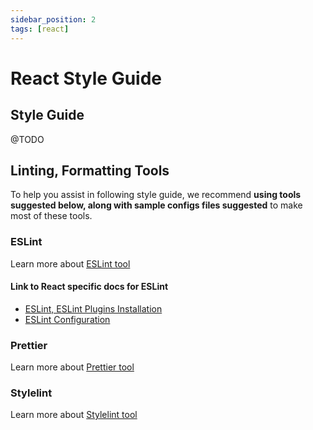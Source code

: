 ```yaml
---
sidebar_position: 2
tags: [react]
---
```


# React Style Guide

## Style Guide
@TODO

## Linting, Formatting Tools
To help you assist in following style guide, we recommend **using tools suggested below, along with sample configs files suggested** to make most of these tools.

### ESLint
Learn more about [ESLint tool](../tools/javascript/eslint)

#### Link to React specific docs for ESLint
- [ESLint, ESLint Plugins Installation](../tools/javascript/eslint#installation-for-react-projects-using-typescript)
- [ESLint Configuration](../tools/javascript/eslint#recommended-eslint-configuration-for-react-projects-using-typescript)

### Prettier
Learn more about [Prettier tool](../tools/common/prettier)

### Stylelint
Learn more about [Stylelint tool](../tools/css/stylelint)


<!-- Welcome to the React.js Style Guide documentation. This guide covers best practices for writing React code, setting up linters, formatters, and example configurations.

## Example Configurations

### ESLint Configuration

Create a `.ESLintrc.json` file in the root of your project with the following content:

```json
{
  "env": {
    "browser": true,
    "es2021": true
  },
  "extends": [
    "ESLint:recommended",
    "plugin:react/recommended",
    "plugin:jsx-a11y/recommended",
    "plugin:react-hooks/recommended",
    "plugin:prettier/recommended"
  ],
  "parserOptions": {
    "ecmaFeatures": {
      "jsx": true
    },
    "ecmaVersion": 12,
    "sourceType": "module"
  },
  "plugins": ["react", "jsx-a11y", "react-hooks", "prettier"],
  "rules": {
    "prettier/prettier": ["error"],
    "react/react-in-jsx-scope": "off",
    "react/prop-types": "off",
    "no-console": "warn",
    "no-unused-vars": [
      "warn",
      {
        "vars": "all",
        "args": "after-used",
        "ignoreRestSiblings": false
      }
    ],
    "react/jsx-uses-react": "off",
    "react/jsx-uses-vars": "error",
    "react/jsx-filename-extension": [
      "warn",
      {
        "extensions": [".jsx", ".js"]
      }
    ],
    "jsx-a11y/anchor-is-valid": [
      "warn",
      {
        "aspects": ["invalidHref", "preferButton"]
      }
    ],
    "jsx-a11y/click-events-have-key-events": "warn",
    "jsx-a11y/no-static-element-interactions": "warn"
  },
  "settings": {
    "react": {
      "version": "detect"
    }
  }
}
```

### Prettier Configuration

Create a `.prettierrc` file in the root of your project with the following content:

```json
{
  "singleQuote": true,
  "trailingComma": "es5",
  "arrowParens": "avoid",
  "endOfLine": "lf"
}
```

### Lint and Format Scripts in `package.json`

```json
{
  "scripts": {
    "lint": "ESLint 'src/**/*.{js,jsx}'",
    "lint:fix": "ESLint 'src/**/*.{js,jsx}' --fix",
    "format": "prettier --write 'src/**/*.{js,jsx,json,css,md}'"
  }
}
```

## React Style Guide

This style guide outlines the coding conventions and best practices for writing React code. Following these guidelines will help maintain consistency and readability across your React projects.

### General Guidelines

1. **Use Function Components**
   - Prefer functional components over class components.
   ```jsx
   // Avoid
   class MyComponent extends React.Component {
     render() {
       return <div>Hello, World!</div>;
     }
   }

   // Prefer
   function MyComponent() {
     return <div>Hello, World!</div>;
   }
   ```

2. **Use Hooks for State and Side Effects**
   - Utilize React hooks for managing state and side effects.
   ```jsx
   import { useState, useEffect } from 'react';

   function MyComponent() {
     const [count, setCount] = useState(0);

     useEffect(() => {
       document.title = `Count: ${count}`;
     }, [count]);

     return (
       <div>
         <p>{count}</p>
         <button onClick={() => setCount(count + 1)}>Increment</button>
       </div>
     );
   }
   ```

3. **Component Naming**
   - Use PascalCase for React component names.
   ```jsx
   // Avoid
   function mycomponent() {
     return <div />;
   }

   // Prefer
   function MyComponent() {
     return <div />;
   }
   ```

### JSX Style

1. **Self-Closing Tags**
   - Use self-closing tags for elements without children.
   ```jsx
   // Avoid
   <img src="image.png"></img>

   // Prefer
   <img src="image.png" />
   ```

2. **Quotes in JSX Attributes**
   - Use double quotes for JSX attributes.
   ```jsx
   // Avoid
   <div className='container'></div>

   // Prefer
   <div className="container"></div>
   ```

3. **JSX Bracket Alignment**
   - Align the closing tag of a multi-line JSX element with the opening tag.
   ```jsx
   // Avoid
   <Button
     onClick={handleClick}
     color="blue"
     size="large"
     >
     Click Me
   </Button>

   // Prefer
   <Button
     onClick={handleClick}
     color="blue"
     size="large"
   >
     Click Me
   </Button>
   ```

### Styling and CSS

1. **CSS-in-JS**
   - Use CSS-in-JS libraries like styled-components or emotion for styling.
   ```jsx
   import styled from 'styled-components';

   const Button = styled.button`
     background: blue;
     color: white;
     padding: 10px;
   `;

   function App() {
     return <Button>Click Me</Button>;
   }
   ```

2. **Class Names**
   - Use `camelCase` for CSS class names.
   ```jsx
   // Avoid
   <div className="container-item"></div>

   // Prefer
   <div className="containerItem"></div>
   ```

### State Management

1. **useState for Local State**
   - Use `useState` for managing local component state.
   ```jsx
   const [count, setCount] = useState(0);
   ```

2. **useReducer for Complex State**
   - Use `useReducer` for more complex state logic.
   ```jsx
   const initialState = { count: 0 };

   function reducer(state, action) {
     switch (action.type) {
       case 'increment':
         return { count: state.count + 1 };
       case 'decrement':
         return { count: state.count - 1 };
       default:
         throw new Error();
     }
   }

   function Counter() {
     const [state, dispatch] = useReducer(reducer, initialState);
     return (
       <div>
         <p>{state.count}</p>
         <button onClick={() => dispatch({ type: 'increment' })}>Increment</button>
         <button onClick={() => dispatch({ type: 'decrement' })}>Decrement</button>
       </div>
     );
   }
   ```
```

## ESLint Configuration

### Installation

To install ESLint and the necessary plugins, run:

```bash
npm install ESLint ESLint-plugin-react ESLint-plugin-jsx-a11y ESLint-plugin-react-hooks --save-dev
```

### Example Configuration

Create a `.ESLintrc.json` file in the root of your project with the following content:

```json
{
  "env": {
    "browser": true,
    "es2021": true
  },
  "extends": [
    "ESLint:recommended",
    "plugin:react/recommended",
    "plugin:jsx-a11y/recommended",
    "plugin:react-hooks/recommended",
    "plugin:prettier/recommended"
  ],
  "parserOptions": {
    "ecmaFeatures": {
      "jsx": true
    },
    "ecmaVersion": 12,
    "sourceType": "module"
  },
  "plugins": ["react", "jsx-a11y", "react-hooks", "prettier"],
  "rules": {
    "prettier/prettier": ["error"],
    "react/react-in-jsx-scope": "off",
    "react/prop-types": "off",
    "no-console": "warn",
    "no-unused-vars": [
      "warn",
      {
        "vars": "all",
        "args": "after-used",
        "ignoreRestSiblings": false
      }
    ],
    "react/jsx-uses-react": "off",
    "react/jsx-uses-vars": "error",
    "react/jsx-filename-extension": [
      "warn",
      {
        "extensions": [".jsx", ".js"]
      }
    ],
    "jsx-a11y/anchor-is-valid": [
      "warn",
      {
        "aspects": ["invalidHref", "preferButton"]
      }
    ],
    "jsx-a11y/click-events-have-key-events": "warn",
    "jsx-a11y/no-static-element-interactions": "warn"
  },
  "settings": {
    "react": {
      "version": "detect"
    }
  }
}
```

### Linting Scripts

Add the following scripts to your `package.json`:

```json
{
  "scripts": {
    "lint": "ESLint 'src/**/*.{js,jsx}'",
    "lint:fix": "ESLint 'src/**/*.{js,jsx}' --fix"
  }
}
```

### Run ESLint

The `lint` script runs ESLint on all JavaScript (.js) and JSX (.jsx) files within the src directory of your project.

Now you can lint your project by running:

```bash
npm run lint
```

or

```bash
yarn lint
```

### Run ESLint Fix

The `lint:fix` script not only runs ESLint on all JavaScript and JSX files within the src directory but also attempts to automatically fix any fixable linting errors.

Now you can lint:fix your project by running:

```bash
npm run lint:fix
```

or

```bash
yarn lint:fix
```


## Prettier Configuration

### Introduction

Prettier is an opinionated code formatter that supports many languages and integrates with most editors. It removes all original styling and ensures that all outputted code conforms to a consistent style.

### Installation

To install Prettier and the necessary plugins, run:

```bash
npm install prettier ESLint-config-prettier ESLint-plugin-prettier --save-dev
```

### Example Configuration

Create a `.prettierrc` file in the root of your project with the following content:

```json
{
  "singleQuote": true,
  "trailingComma": "es5",
  "arrowParens": "avoid",
  "endOfLine": "lf"
}
```

### Formatting Scripts

Add the following scripts to your `package.json`:

```json
{
  "scripts": {
    "format": "prettier --write 'src/**/*.{js,jsx,json,css,md}'"
  }
}
```

### Running Prettier

To format your code using Prettier, run the following command:

```bash
npm run format
```

or

```bash
yarn format
```

This will format all JavaScript, JSX, JSON, CSS, and Markdown files in the src directory and its subdirectories.

### Prettier Configuration File Examples

Here are some additional examples of Prettier configuration files.

`.prettierrc.json`

```json
{
  "printWidth": 80,
  "tabWidth": 2,
  "useTabs": false,
  "semi": true,
  "singleQuote": true,
  "quoteProps": "as-needed",
  "jsxSingleQuote": false,
  "trailingComma": "es5",
  "bracketSpacing": true,
  "jsxBracketSameLine": false,
  "arrowParens": "avoid",
  "proseWrap": "preserve",
  "htmlWhitespaceSensitivity": "css",
  "endOfLine": "lf"
}
```

`.prettierrc.yaml`

```yaml
printWidth: 80
tabWidth: 2
useTabs: false
semi: true
singleQuote: true
quoteProps: "as-needed"
jsxSingleQuote: false
trailingComma: "es5"
bracketSpacing: true
jsxBracketSameLine: false
arrowParens: "avoid"
proseWrap: "preserve"
htmlWhitespaceSensitivity: "css"
endOfLine: "lf"
```

`.prettierrc.js`

```js
module.exports = {
  printWidth: 80,
  tabWidth: 2,
  useTabs: false,
  semi: true,
  singleQuote: true,
  quoteProps: 'as-needed',
  jsxSingleQuote: false,
  trailingComma: 'es5',
  bracketSpacing: true,
  jsxBracketSameLine: false,
  arrowParens: 'avoid',
  proseWrap: 'preserve',
  htmlWhitespaceSensitivity: 'css',
  endOfLine: 'lf',
};
```
 -->
